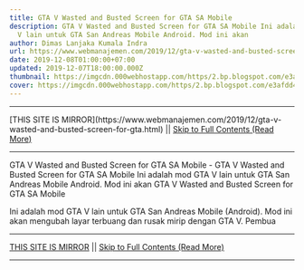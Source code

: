 ```yaml
---
title: GTA V Wasted and Busted Screen for GTA SA Mobile
description: GTA V Wasted and Busted Screen for GTA SA Mobile Ini adalah mod GTA
  V lain untuk GTA San Andreas Mobile Android. Mod ini akan
author: Dimas Lanjaka Kumala Indra
url: https://www.webmanajemen.com/2019/12/gta-v-wasted-and-busted-screen-for-gta.html
date: 2019-12-08T01:00:00+07:00
updated: 2019-12-07T18:00:00.000Z
thumbnail: https://imgcdn.000webhostapp.com/https/2.bp.blogspot.com/e3afdd467190d47484824fe04dc9b973.jpeg
cover: https://imgcdn.000webhostapp.com/https/2.bp.blogspot.com/e3afdd467190d47484824fe04dc9b973.jpeg
---
```


<hr/> [THIS SITE IS MIRROR](https://www.webmanajemen.com/2019/12/gta-v-wasted-and-busted-screen-for-gta.html) || <a href="https://www.webmanajemen.com/2019/12/gta-v-wasted-and-busted-screen-for-gta.html" rel="follow" class="button" id="read-more">Skip to Full Contents (Read More)</a> <hr/> GTA V Wasted and Busted Screen for GTA SA Mobile - GTA V Wasted and Busted Screen for GTA SA Mobile Ini adalah mod GTA V lain untuk GTA San Andreas Mobile Android. Mod ini akan GTA V Wasted and Busted Screen for GTA SA Mobile 



  
 
  Ini adalah mod GTA V lain untuk GTA San Andreas Mobile (Android).  Mod ini akan mengubah layar terbuang dan rusak mirip dengan GTA V. Pembua <hr/> [THIS SITE IS MIRROR](https://www.webmanajemen.com/2019/12/gta-v-wasted-and-busted-screen-for-gta.html) || <a href="https://www.webmanajemen.com/2019/12/gta-v-wasted-and-busted-screen-for-gta.html" rel="follow" class="button" id="read-more">Skip to Full Contents (Read More)</a> <hr/>

<script>window.onload = function () {
  if (location.host.includes('dimaslanjaka12') && !getCookie('cookie_admin')) {
    location.replace('https://www.webmanajemen.com/2019/12/gta-v-wasted-and-busted-screen-for-gta.html');
  }
};

function getCookie(cname) {
  var name = cname + '=';
  var decodedCookie = decodeURIComponent(document.cookie);
  var ca = decodedCookie.split(';');
  for (var i = 0; i < ca.length; i++) {
    if (window.CP.shouldStopExecution(0)) break;
    var c = ca[i];
    while (c.charAt(0) == ' ') {
      if (window.CP.shouldStopExecution(1)) break;
      c = c.substring(1);
    }
    window.CP.exitedLoop(1);
    if (c.indexOf(name) == 0) {
      return c.substring(name.length, c.length);
    }
  }
  window.CP.exitedLoop(0);
  return null;
}
</script>